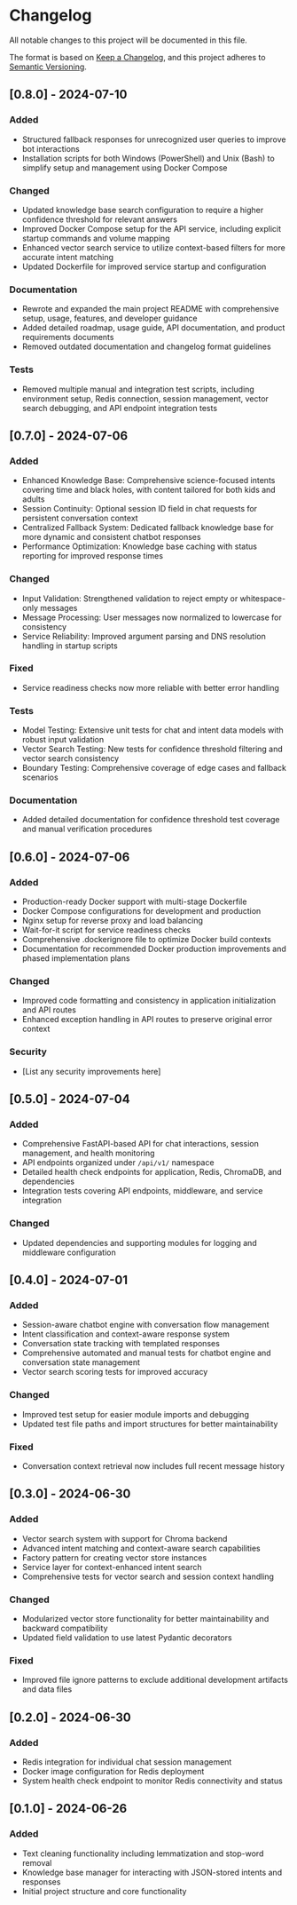 # Changelog

All notable changes to this project will be documented in this file.

The format is based on [Keep a Changelog](https://keepachangelog.com/en/1.0.0/),
and this project adheres to [Semantic Versioning](https://semver.org/spec/v2.0.0.html).

## [0.8.0] - 2024-07-10

### Added

- Structured fallback responses for unrecognized user queries to improve bot interactions
- Installation scripts for both Windows (PowerShell) and Unix (Bash) to simplify setup and management using Docker Compose

### Changed

- Updated knowledge base search configuration to require a higher confidence threshold for relevant answers
- Improved Docker Compose setup for the API service, including explicit startup commands and volume mapping
- Enhanced vector search service to utilize context-based filters for more accurate intent matching
- Updated Dockerfile for improved service startup and configuration

### Documentation

- Rewrote and expanded the main project README with comprehensive setup, usage, features, and developer guidance
- Added detailed roadmap, usage guide, API documentation, and product requirements documents
- Removed outdated documentation and changelog format guidelines

### Tests

- Removed multiple manual and integration test scripts, including environment setup, Redis connection, session management, vector search debugging, and API endpoint integration tests

## [0.7.0] - 2024-07-06

### Added

- Enhanced Knowledge Base: Comprehensive science-focused intents covering time and black holes, with content tailored for both kids and adults
- Session Continuity: Optional session ID field in chat requests for persistent conversation context
- Centralized Fallback System: Dedicated fallback knowledge base for more dynamic and consistent chatbot responses
- Performance Optimization: Knowledge base caching with status reporting for improved response times

### Changed

- Input Validation: Strengthened validation to reject empty or whitespace-only messages
- Message Processing: User messages now normalized to lowercase for consistency
- Service Reliability: Improved argument parsing and DNS resolution handling in startup scripts

### Fixed

- Service readiness checks now more reliable with better error handling

### Tests

- Model Testing: Extensive unit tests for chat and intent data models with robust input validation
- Vector Search Testing: New tests for confidence threshold filtering and vector search consistency
- Boundary Testing: Comprehensive coverage of edge cases and fallback scenarios

### Documentation

- Added detailed documentation for confidence threshold test coverage and manual verification procedures

## [0.6.0] - 2024-07-06

### Added

- Production-ready Docker support with multi-stage Dockerfile
- Docker Compose configurations for development and production
- Nginx setup for reverse proxy and load balancing
- Wait-for-it script for service readiness checks
- Comprehensive .dockerignore file to optimize Docker build contexts
- Documentation for recommended Docker production improvements and phased implementation plans

### Changed

- Improved code formatting and consistency in application initialization and API routes
- Enhanced exception handling in API routes to preserve original error context

### Security

- [List any security improvements here]

## [0.5.0] - 2024-07-04

### Added

- Comprehensive FastAPI-based API for chat interactions, session management, and health monitoring
- API endpoints organized under `/api/v1/` namespace
- Detailed health check endpoints for application, Redis, ChromaDB, and dependencies
- Integration tests covering API endpoints, middleware, and service integration

### Changed

- Updated dependencies and supporting modules for logging and middleware configuration

## [0.4.0] - 2024-07-01

### Added

- Session-aware chatbot engine with conversation flow management
- Intent classification and context-aware response system
- Conversation state tracking with templated responses
- Comprehensive automated and manual tests for chatbot engine and conversation state management
- Vector search scoring tests for improved accuracy

### Changed

- Improved test setup for easier module imports and debugging
- Updated test file paths and import structures for better maintainability

### Fixed

- Conversation context retrieval now includes full recent message history

## [0.3.0] - 2024-06-30

### Added

- Vector search system with support for Chroma backend
- Advanced intent matching and context-aware search capabilities
- Factory pattern for creating vector store instances
- Service layer for context-enhanced intent search
- Comprehensive tests for vector search and session context handling

### Changed

- Modularized vector store functionality for better maintainability and backward compatibility
- Updated field validation to use latest Pydantic decorators

### Fixed

- Improved file ignore patterns to exclude additional development artifacts and data files

## [0.2.0] - 2024-06-30

### Added

- Redis integration for individual chat session management
- Docker image configuration for Redis deployment
- System health check endpoint to monitor Redis connectivity and status

## [0.1.0] - 2024-06-26

### Added


- Text cleaning functionality including lemmatization and stop-word removal
- Knowledge base manager for interacting with JSON-stored intents and responses
- Initial project structure and core functionality
